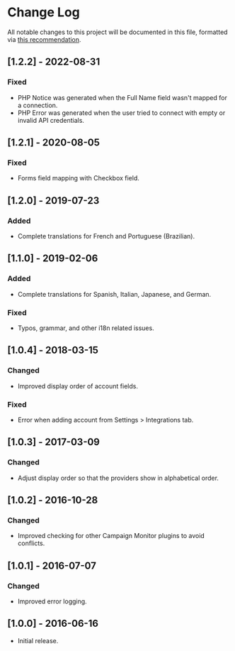 # Change Log
All notable changes to this project will be documented in this file, formatted via [this recommendation](https://keepachangelog.com/).

## [1.2.2] - 2022-08-31
### Fixed
- PHP Notice was generated when the Full Name field wasn't mapped for a connection.
- PHP Error was generated when the user tried to connect with empty or invalid API credentials.

## [1.2.1] - 2020-08-05
### Fixed
- Forms field mapping with Checkbox field.

## [1.2.0] - 2019-07-23
### Added
- Complete translations for French and Portuguese (Brazilian).

## [1.1.0] - 2019-02-06
### Added
- Complete translations for Spanish, Italian, Japanese, and German.

### Fixed
- Typos, grammar, and other i18n related issues.

## [1.0.4] - 2018-03-15
### Changed
- Improved display order of account fields.

### Fixed
- Error when adding account from Settings > Integrations tab.

## [1.0.3] - 2017-03-09
### Changed
- Adjust display order so that the providers show in alphabetical order.

## [1.0.2] - 2016-10-28
### Changed
- Improved checking for other Campaign Monitor plugins to avoid conflicts.

## [1.0.1] - 2016-07-07
### Changed
- Improved error logging.

## [1.0.0] - 2016-06-16
- Initial release.
